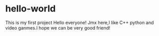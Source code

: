 # hello-world
This is my first project
Hello everyone!
Jmx here,I like C++ python and video ganmes.I hope we can be very good friend!

